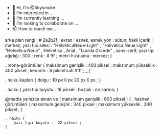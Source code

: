 - 👋 Hi, I’m @Skysmoke
- 👀 I’m interested in ...
- 🌱 I’m currently learning ...
- 💞️ I’m looking to collaborate on ...
- 📫 How to reach me ...

<!---
Skysmoke/Skysmoke is a ✨ special ✨ repository because its `README.md` (this file) appears on your GitHub profile.
You can click the Preview link to take a look at your changes.
--->
   arka plan rengi :  # 2a2b2f ;
    ekran : esnek;
    esnek yön : sütun;
    haklı içerik : merkez;
    yazı tipi ailesi :  "HelveticaNeue-Light" ,  "Helvetica Neue Light" ,  "Helvetica Neue" , ​​Helvetica , Arial ,  "Lucida Grande" , sans-serif;
    yazı tipi ağırlığı :  300 ;
    renk :  # fff ;
    metin hizalama : merkez;
}

. mona-görüntüler {
    maksimum genişlik :  400 piksel ;
    maksimum yükseklik :  400 piksel ;
    kenarlık :  8 piksel katı #fff ; _
}

. haiku kapları {
    dolgu :  10 px  0 px  20 px  0 px ;
}

. haiku {
    yazı tipi boyutu :  18 piksel ;
    boşluk : ön sarma;
}

@media  yalnızca ekran ve ( maksimum genişlik :  600 piksel ) {
    . haziran görüntüleri {
        maksimum genişlik :  340 piksel ;
        maksimum yükseklik :  340 piksel ;
    }

    . haiku {
        yazı tipi boyutu :  22 piksel ;
    }

